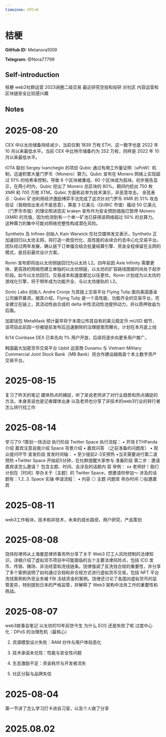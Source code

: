 ```yaml
---
timezone: UTC+8
---
```


# 桔梗

**GitHub ID:** Metanora1009

**Telegram:** @Nora77799

## Self-introduction

桔梗 web2社群运营 2023进圈二级交易  最近研究空投和投研 对社区 内容运营和区块链安全比较感兴趣

## Notes

<!-- Content_START -->
# 2025-08-20

CEX 中以太坊储备持续减少，当前仅剩 1839 万枚 ETH，这一数字也是 2022 年 10 月以来最低水平。当前 CEX 中比特币储备约为 252 万枚，同样是 2022 年 10 月以来最低水平。

IOTA 联创 Sergey Ivancheglo 的项目 Qubic 通过有用工作量证明（uPoW）机制，迅速积累大量门罗币（Monero）算力。Qubic 宣布在 Monero 网络上实现超过 51% 的哈希率控制，导致 6 个区块被重组、60 个区块成为孤块。初步报告显示，在两小时内，Qubic 挖出了 Monero 总区块的 80%。期间约挖出 750 枚 XMR 和 700 万枚 XTM。Qubic 方面称此举为技术演示，非恶意攻击。
余弦表示：Qubic 矿池利用经济激励博弈手法完成了这次针对门罗币 XMR 的 51% 攻击验证（我相信出发点不是恶意），算是 3 亿美元（QUBIC 市值）撬动 50 亿美元（门罗币市值）的理论照进现实
kraken 宣布作为安全预防措施已暂停 Monero (XMR) 的充值，因为检测到有一个单一矿池已获得该网络超过 50% 的总算力。这种算力的集中可能对网络完整性构成潜在风险。

Synthetix 及 Infinex 创始人 Kain Warwick 在社交媒体发文表示，Synthetix 正加速回归以太坊主网，将打造一款现代化、高性能的永续合约去中心化交易平台。团队经过两年发展，确认链下订单撮合结合批量结算引擎、资金全程保留在主网的模式，是目前最优设计方案。

Ronin 宣布即将由以太坊侧链回归为以太坊 L2。四年前因 Axie Infinity 需要更快、更高效的网络而建立单独的以太坊侧链，以太坊的扩容路线图彼时尚处于起步阶段。如今以太坊回归，交易成本和速度都比以往更优。Ronin 计划成为以太坊的游戏化引擎，将于明年成为功能齐全、与以太坊接轨的 L2。

Sonic Labs 创始人 Andre Cronje 为其链上交易平台 Flying Tulip 面向美国基金公司展开募资。据其介绍，Flying Tulip 是一个高性能、功能齐全的交易平台，完全建立在链上，其流动性由合成的 delta 中性流动性池提供动力，并以质押收益为后盾。

加密钱包 MetaMask 预计最早将于本周公布其自有的美元稳定币 mUSD 细节，该项目此前因一份被提前发布后迅速删除的治理提案而曝光，计划在本月底上线

8/14 Coinbase DEX 已率先向 1% 用户开放，后续将逐步向更多用户推广。

韩国最大加密货币交易平台 Upbit 运营商 Dunamu 与 Vietnam Military Commercial Joint Stock Bank（MB Bank）将合作建设越南首个本土数字资产交易平台。

# 2025-08-15

复习了昨天的笔记
媒体热点的捕捉，听了吴说老师讲了对行业趋势和热点捕捉的方法，本身吴说也是记者媒体出身 以及老师也分享了非技术的web3行业的转行者怎么转行找工作

# 2025-08-14

学习了0-1策划一场活动 执行阶段
Twitter Space 执行流程：
• 开场
ETHPanda 介绍
嘉宾注意自我介绍
Space 背景介绍
• 嘉宾问答
（之前准备的问题库）
• 观众提问环节
宣发阶段
宣发时间轴：
• 至少提前2-3天预热
•当天需要进行第二波预热
•Twitter Space 开始前5分钟，在社群提醒大家参与
准备阶段
第二步：邀请嘉宾该怎么邀请？
包含主题、时间、会涉及的话题内
容
举例：
xx 老师好！我们计划在［时间］举办关于［主题］的 Twitter Space，想邀请你参加～
涉及的话题有：1.2..3.
Space 实操
申请流程：
• 内容
◎ 主题
问题库
举办时间
◎拟邀嘉宾

# 2025-08-11

web3工作板块，技术和非技术，未来的成长路径，用户研究，产品策划

# 2025-08-08

饶炜彤律师从上海曼昆律师事务所分享了关于 Web3 打工人风险控制的法律知识，详细介绍了虚拟货币项目中可能面临的五个主要法律风险点，包括 ICO 发币、传销、赌场、非法经营和洗钱链条。饶律强调了反洗钱合规的重要性，并分享了多个案例说明了如何通过合规和非合规方式进行虚拟货币交易，包括 NFT 平台洗钱案例和外贸业务被 FBI 冻结资金的案例。饶律还讨论了各国对虚拟货币的监管差异，特别提到日本的严格监管，并解释了 Web3 架构中法务工作的重要性和挑战。

# 2025-08-07

web3故事会笔记
以太坊的10年前世今生
为什么 EOS 还是失败了呢
 过度中心化：DPoS 的治理危机（最核心）

2. 资源模型设计失败：RAM 炒作与用户体验恶化

3. 技术承诺未兑现：性能与安全性问题

4. 生态激励不足：资金耗尽与开发者流失
 

5. 社区分裂与品牌失信

# 2025-08-04

第一节讲了怎么学习打卡进自习室，以及个人做了分享

# 2025.08.02


<!-- Content_END -->
